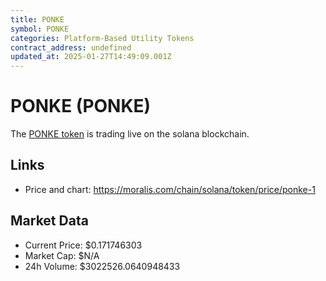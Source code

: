```yaml
---
title: PONKE
symbol: PONKE
categories: Platform-Based Utility Tokens
contract_address: undefined
updated_at: 2025-01-27T14:49:09.001Z
---
```


# PONKE (PONKE)
The [PONKE token](https://moralis.com/chain/solana/token/price/ponke-1) is trading live on the solana blockchain.

## Links
- Price and chart: https://moralis.com/chain/solana/token/price/ponke-1

## Market Data
- Current Price: $0.171746303
- Market Cap: $N/A
- 24h Volume: $3022526.0640948433
